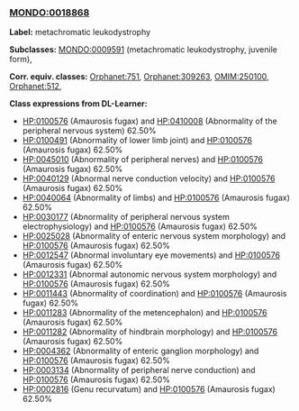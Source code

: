 
### [MONDO:0018868](http://purl.obolibrary.org/obo/MONDO_0018868)
**Label:** metachromatic leukodystrophy

**Subclasses:** [MONDO:0009591](http://purl.obolibrary.org/obo/MONDO_0009591) (metachromatic leukodystrophy, juvenile form), 

**Corr. equiv. classes:** [Orphanet:751](http://www.orpha.net/ORDO/Orphanet_751), [Orphanet:309263](http://www.orpha.net/ORDO/Orphanet_309263), [OMIM:250100](http://purl.obolibrary.org/obo/OMIM_250100), [Orphanet:512](http://www.orpha.net/ORDO/Orphanet_512), 

**Class expressions from DL-Learner:**

- [HP:0100576](http://purl.obolibrary.org/obo/HP_0100576) (Amaurosis fugax) and [HP:0410008](http://purl.obolibrary.org/obo/HP_0410008) (Abnormality of the peripheral nervous system) 62.50%
- [HP:0100491](http://purl.obolibrary.org/obo/HP_0100491) (Abnormality of lower limb joint) and [HP:0100576](http://purl.obolibrary.org/obo/HP_0100576) (Amaurosis fugax) 62.50%
- [HP:0045010](http://purl.obolibrary.org/obo/HP_0045010) (Abnormality of peripheral nerves) and [HP:0100576](http://purl.obolibrary.org/obo/HP_0100576) (Amaurosis fugax) 62.50%
- [HP:0040129](http://purl.obolibrary.org/obo/HP_0040129) (Abnormal nerve conduction velocity) and [HP:0100576](http://purl.obolibrary.org/obo/HP_0100576) (Amaurosis fugax) 62.50%
- [HP:0040064](http://purl.obolibrary.org/obo/HP_0040064) (Abnormality of limbs) and [HP:0100576](http://purl.obolibrary.org/obo/HP_0100576) (Amaurosis fugax) 62.50%
- [HP:0030177](http://purl.obolibrary.org/obo/HP_0030177) (Abnormality of peripheral nervous system electrophysiology) and [HP:0100576](http://purl.obolibrary.org/obo/HP_0100576) (Amaurosis fugax) 62.50%
- [HP:0025028](http://purl.obolibrary.org/obo/HP_0025028) (Abnormality of enteric nervous system morphology) and [HP:0100576](http://purl.obolibrary.org/obo/HP_0100576) (Amaurosis fugax) 62.50%
- [HP:0012547](http://purl.obolibrary.org/obo/HP_0012547) (Abnormal involuntary eye movements) and [HP:0100576](http://purl.obolibrary.org/obo/HP_0100576) (Amaurosis fugax) 62.50%
- [HP:0012331](http://purl.obolibrary.org/obo/HP_0012331) (Abnormal autonomic nervous system morphology) and [HP:0100576](http://purl.obolibrary.org/obo/HP_0100576) (Amaurosis fugax) 62.50%
- [HP:0011443](http://purl.obolibrary.org/obo/HP_0011443) (Abnormality of coordination) and [HP:0100576](http://purl.obolibrary.org/obo/HP_0100576) (Amaurosis fugax) 62.50%
- [HP:0011283](http://purl.obolibrary.org/obo/HP_0011283) (Abnormality of the metencephalon) and [HP:0100576](http://purl.obolibrary.org/obo/HP_0100576) (Amaurosis fugax) 62.50%
- [HP:0011282](http://purl.obolibrary.org/obo/HP_0011282) (Abnormality of hindbrain morphology) and [HP:0100576](http://purl.obolibrary.org/obo/HP_0100576) (Amaurosis fugax) 62.50%
- [HP:0004362](http://purl.obolibrary.org/obo/HP_0004362) (Abnormality of enteric ganglion morphology) and [HP:0100576](http://purl.obolibrary.org/obo/HP_0100576) (Amaurosis fugax) 62.50%
- [HP:0003134](http://purl.obolibrary.org/obo/HP_0003134) (Abnormality of peripheral nerve conduction) and [HP:0100576](http://purl.obolibrary.org/obo/HP_0100576) (Amaurosis fugax) 62.50%
- [HP:0002816](http://purl.obolibrary.org/obo/HP_0002816) (Genu recurvatum) and [HP:0100576](http://purl.obolibrary.org/obo/HP_0100576) (Amaurosis fugax) 62.50%


